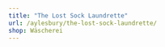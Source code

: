 ```yaml
---
title: "The Lost Sock Laundrette"
url: /aylesbury/the-lost-sock-laundrette/
shop: Wäscherei
---
```

